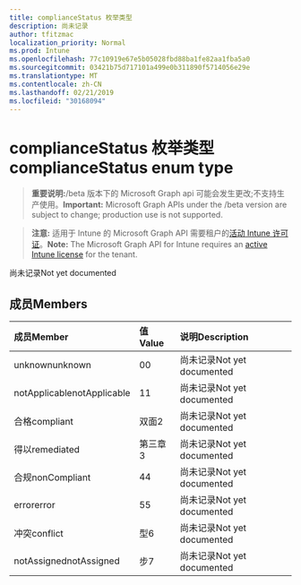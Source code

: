 ```yaml
---
title: complianceStatus 枚举类型
description: 尚未记录
author: tfitzmac
localization_priority: Normal
ms.prod: Intune
ms.openlocfilehash: 77c10919e67e5b05028fbd88ba1fe82aa1fba5a0
ms.sourcegitcommit: 03421b75d717101a499e0b311890f5714056e29e
ms.translationtype: MT
ms.contentlocale: zh-CN
ms.lasthandoff: 02/21/2019
ms.locfileid: "30168094"
---
```

# <a name="compliancestatus-enum-type"></a><span data-ttu-id="94898-103">complianceStatus 枚举类型</span><span class="sxs-lookup"><span data-stu-id="94898-103">complianceStatus enum type</span></span>

> <span data-ttu-id="94898-104">**重要说明:**/beta 版本下的 Microsoft Graph api 可能会发生更改;不支持生产使用。</span><span class="sxs-lookup"><span data-stu-id="94898-104">**Important:** Microsoft Graph APIs under the /beta version are subject to change; production use is not supported.</span></span>

> <span data-ttu-id="94898-105">**注意:** 适用于 Intune 的 Microsoft Graph API 需要租户的[活动 Intune 许可证](https://go.microsoft.com/fwlink/?linkid=839381)。</span><span class="sxs-lookup"><span data-stu-id="94898-105">**Note:** The Microsoft Graph API for Intune requires an [active Intune license](https://go.microsoft.com/fwlink/?linkid=839381) for the tenant.</span></span>

<span data-ttu-id="94898-106">尚未记录</span><span class="sxs-lookup"><span data-stu-id="94898-106">Not yet documented</span></span>

## <a name="members"></a><span data-ttu-id="94898-107">成员</span><span class="sxs-lookup"><span data-stu-id="94898-107">Members</span></span>
|<span data-ttu-id="94898-108">成员</span><span class="sxs-lookup"><span data-stu-id="94898-108">Member</span></span>|<span data-ttu-id="94898-109">值</span><span class="sxs-lookup"><span data-stu-id="94898-109">Value</span></span>|<span data-ttu-id="94898-110">说明</span><span class="sxs-lookup"><span data-stu-id="94898-110">Description</span></span>|
|:---|:---|:---|
|<span data-ttu-id="94898-111">unknown</span><span class="sxs-lookup"><span data-stu-id="94898-111">unknown</span></span>|<span data-ttu-id="94898-112">0</span><span class="sxs-lookup"><span data-stu-id="94898-112">0</span></span>|<span data-ttu-id="94898-113">尚未记录</span><span class="sxs-lookup"><span data-stu-id="94898-113">Not yet documented</span></span>|
|<span data-ttu-id="94898-114">notApplicable</span><span class="sxs-lookup"><span data-stu-id="94898-114">notApplicable</span></span>|<span data-ttu-id="94898-115">1</span><span class="sxs-lookup"><span data-stu-id="94898-115">1</span></span>|<span data-ttu-id="94898-116">尚未记录</span><span class="sxs-lookup"><span data-stu-id="94898-116">Not yet documented</span></span>|
|<span data-ttu-id="94898-117">合格</span><span class="sxs-lookup"><span data-stu-id="94898-117">compliant</span></span>|<span data-ttu-id="94898-118">双面</span><span class="sxs-lookup"><span data-stu-id="94898-118">2</span></span>|<span data-ttu-id="94898-119">尚未记录</span><span class="sxs-lookup"><span data-stu-id="94898-119">Not yet documented</span></span>|
|<span data-ttu-id="94898-120">得以</span><span class="sxs-lookup"><span data-stu-id="94898-120">remediated</span></span>|<span data-ttu-id="94898-121">第三章</span><span class="sxs-lookup"><span data-stu-id="94898-121">3</span></span>|<span data-ttu-id="94898-122">尚未记录</span><span class="sxs-lookup"><span data-stu-id="94898-122">Not yet documented</span></span>|
|<span data-ttu-id="94898-123">合规</span><span class="sxs-lookup"><span data-stu-id="94898-123">nonCompliant</span></span>|<span data-ttu-id="94898-124">4</span><span class="sxs-lookup"><span data-stu-id="94898-124">4</span></span>|<span data-ttu-id="94898-125">尚未记录</span><span class="sxs-lookup"><span data-stu-id="94898-125">Not yet documented</span></span>|
|<span data-ttu-id="94898-126">error</span><span class="sxs-lookup"><span data-stu-id="94898-126">error</span></span>|<span data-ttu-id="94898-127">5</span><span class="sxs-lookup"><span data-stu-id="94898-127">5</span></span>|<span data-ttu-id="94898-128">尚未记录</span><span class="sxs-lookup"><span data-stu-id="94898-128">Not yet documented</span></span>|
|<span data-ttu-id="94898-129">冲突</span><span class="sxs-lookup"><span data-stu-id="94898-129">conflict</span></span>|<span data-ttu-id="94898-130">型</span><span class="sxs-lookup"><span data-stu-id="94898-130">6</span></span>|<span data-ttu-id="94898-131">尚未记录</span><span class="sxs-lookup"><span data-stu-id="94898-131">Not yet documented</span></span>|
|<span data-ttu-id="94898-132">notAssigned</span><span class="sxs-lookup"><span data-stu-id="94898-132">notAssigned</span></span>|<span data-ttu-id="94898-133">步</span><span class="sxs-lookup"><span data-stu-id="94898-133">7</span></span>|<span data-ttu-id="94898-134">尚未记录</span><span class="sxs-lookup"><span data-stu-id="94898-134">Not yet documented</span></span>|




